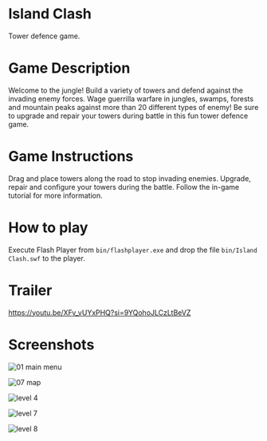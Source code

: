 # Island Clash

Tower defence game.

# Game Description

Welcome to the jungle! Build a variety of towers and defend against the invading enemy forces. Wage guerrilla warfare in jungles, swamps, forests and mountain peaks against more than 20 different types of enemy! Be sure to upgrade and repair your towers during battle in this fun tower defence game.

# Game Instructions

Drag and place towers along the road to stop invading enemies. Upgrade, repair and configure your towers during the battle. Follow the in-game tutorial for more information.

# How to play

Execute Flash Player from `bin/flashplayer.exe` and drop the file `bin/Island Clash.swf` to the player.

# Trailer

https://youtu.be/XFv_vUYxPHQ?si=9YQohoJLCzLtBeVZ

# Screenshots

![01 main menu](https://github.com/cont-kolomeets/island-clash/assets/5318527/92940400-4dc0-4b31-891b-ac26c70f582d)

![07 map](https://github.com/cont-kolomeets/island-clash/assets/5318527/7d1ccb0f-6468-44c9-9538-a4a19e23682d)


![level 4](https://github.com/cont-kolomeets/island-clash/assets/5318527/48100838-9bd5-4dc6-829d-ffd95f018ac2)

![level 7](https://github.com/cont-kolomeets/island-clash/assets/5318527/e74ea1e7-c6a5-46e6-b452-cbfe55e11a66)

![level 8](https://github.com/cont-kolomeets/island-clash/assets/5318527/a57a5ca7-572d-4e1b-8ef7-0249a6aed252)
